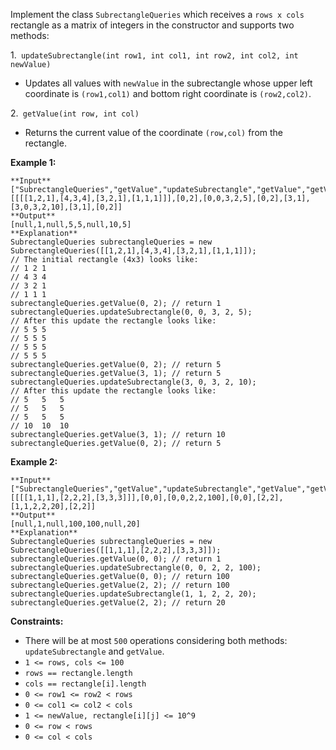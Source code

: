 Implement the class `SubrectangleQueries` which receives a `rows x cols`
rectangle as a matrix of integers in the constructor and supports two methods:

1.` updateSubrectangle(int row1, int col1, int row2, int col2, int newValue)`

  * Updates all values with `newValue` in the subrectangle whose upper left coordinate is `(row1,col1)` and bottom right coordinate is `(row2,col2)`.

2.` getValue(int row, int col)`

  * Returns the current value of the coordinate `(row,col)` from the rectangle.



**Example 1:**

    
    
    **Input**
    ["SubrectangleQueries","getValue","updateSubrectangle","getValue","getValue","updateSubrectangle","getValue","getValue"]
    [[[[1,2,1],[4,3,4],[3,2,1],[1,1,1]]],[0,2],[0,0,3,2,5],[0,2],[3,1],[3,0,3,2,10],[3,1],[0,2]]
    **Output**
    [null,1,null,5,5,null,10,5]
    **Explanation**
    SubrectangleQueries subrectangleQueries = new SubrectangleQueries([[1,2,1],[4,3,4],[3,2,1],[1,1,1]]);  
    // The initial rectangle (4x3) looks like:
    // 1 2 1
    // 4 3 4
    // 3 2 1
    // 1 1 1
    subrectangleQueries.getValue(0, 2); // return 1
    subrectangleQueries.updateSubrectangle(0, 0, 3, 2, 5);
    // After this update the rectangle looks like:
    // 5 5 5
    // 5 5 5
    // 5 5 5
    // 5 5 5 
    subrectangleQueries.getValue(0, 2); // return 5
    subrectangleQueries.getValue(3, 1); // return 5
    subrectangleQueries.updateSubrectangle(3, 0, 3, 2, 10);
    // After this update the rectangle looks like:
    // 5   5   5
    // 5   5   5
    // 5   5   5
    // 10  10  10 
    subrectangleQueries.getValue(3, 1); // return 10
    subrectangleQueries.getValue(0, 2); // return 5
    

**Example 2:**

    
    
    **Input**
    ["SubrectangleQueries","getValue","updateSubrectangle","getValue","getValue","updateSubrectangle","getValue"]
    [[[[1,1,1],[2,2,2],[3,3,3]]],[0,0],[0,0,2,2,100],[0,0],[2,2],[1,1,2,2,20],[2,2]]
    **Output**
    [null,1,null,100,100,null,20]
    **Explanation**
    SubrectangleQueries subrectangleQueries = new SubrectangleQueries([[1,1,1],[2,2,2],[3,3,3]]);
    subrectangleQueries.getValue(0, 0); // return 1
    subrectangleQueries.updateSubrectangle(0, 0, 2, 2, 100);
    subrectangleQueries.getValue(0, 0); // return 100
    subrectangleQueries.getValue(2, 2); // return 100
    subrectangleQueries.updateSubrectangle(1, 1, 2, 2, 20);
    subrectangleQueries.getValue(2, 2); // return 20
    



**Constraints:**

  * There will be at most `500` operations considering both methods: `updateSubrectangle` and `getValue`.
  * `1 <= rows, cols <= 100`
  * `rows == rectangle.length`
  * `cols == rectangle[i].length`
  * `0 <= row1 <= row2 < rows`
  * `0 <= col1 <= col2 < cols`
  * `1 <= newValue, rectangle[i][j] <= 10^9`
  * `0 <= row < rows`
  * `0 <= col < cols`


